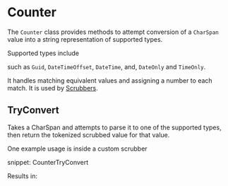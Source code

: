 # Counter

The `Counter` class provides methods to attempt conversion of a `CharSpan` value into a string representation of supported types.

Supported types include 

 such as `Guid`, `DateTimeOffset`, `DateTime`, and, `DateOnly` and `TimeOnly`.

It handles matching equivalent values and assigning a number to each match. It is used by [Scrubbers](/docs/scrubbers.md).


## TryConvert

Takes a CharSpan and attempts to parse it to one of the supported types, then return the tokenized scrubbed value for that value. 

One example usage is inside a custom scrubber

snippet: CounterTryConvert

Results in:

